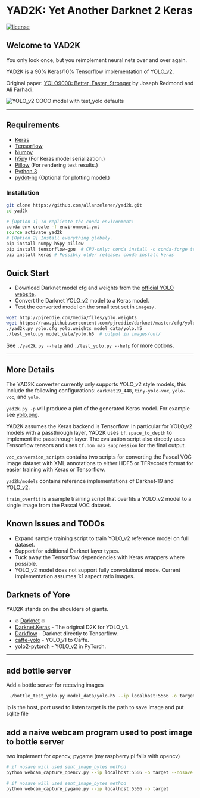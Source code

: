 # YAD2K: Yet Another Darknet 2 Keras

[![license](https://img.shields.io/github/license/mashape/apistatus.svg)](LICENSE)

## Welcome to YAD2K

You only look once, but you reimplement neural nets over and over again.

YAD2K is a 90% Keras/10% Tensorflow implementation of YOLO_v2.

Original paper: [YOLO9000: Better, Faster, Stronger](https://arxiv.org/abs/1612.08242) by Joseph Redmond and Ali Farhadi.

![YOLO_v2 COCO model with test_yolo defaults](etc/dog_small.jpg)

--------------------------------------------------------------------------------

## Requirements

- [Keras](https://github.com/fchollet/keras)
- [Tensorflow](https://www.tensorflow.org/)
- [Numpy](http://www.numpy.org/)
- [h5py](http://www.h5py.org/) (For Keras model serialization.)
- [Pillow](https://pillow.readthedocs.io/) (For rendering test results.)
- [Python 3](https://www.python.org/)
- [pydot-ng](https://github.com/pydot/pydot-ng) (Optional for plotting model.)

### Installation
```bash
git clone https://github.com/allanzelener/yad2k.git
cd yad2k

# [Option 1] To replicate the conda environment:
conda env create -f environment.yml
source activate yad2k
# [Option 2] Install everything globaly.
pip install numpy h5py pillow
pip install tensorflow-gpu  # CPU-only: conda install -c conda-forge tensorflow
pip install keras # Possibly older release: conda install keras
```

## Quick Start

- Download Darknet model cfg and weights from the [official YOLO website](http://pjreddie.com/darknet/yolo/).
- Convert the Darknet YOLO_v2 model to a Keras model.
- Test the converted model on the small test set in `images/`.

```bash
wget http://pjreddie.com/media/files/yolo.weights
wget https://raw.githubusercontent.com/pjreddie/darknet/master/cfg/yolo.cfg
./yad2k.py yolo.cfg yolo.weights model_data/yolo.h5
./test_yolo.py model_data/yolo.h5  # output in images/out/
```

See `./yad2k.py --help` and `./test_yolo.py --help` for more options.

--------------------------------------------------------------------------------

## More Details

The YAD2K converter currently only supports YOLO_v2 style models, this include the following configurations: `darknet19_448`, `tiny-yolo-voc`, `yolo-voc`, and `yolo`.

`yad2k.py -p` will produce a plot of the generated Keras model. For example see [yolo.png](etc/yolo.png).

YAD2K assumes the Keras backend is Tensorflow. In particular for YOLO_v2 models with a passthrough layer, YAD2K uses `tf.space_to_depth` to implement the passthrough layer. The evaluation script also directly uses Tensorflow tensors and uses `tf.non_max_suppression` for the final output.

`voc_conversion_scripts` contains two scripts for converting the Pascal VOC image dataset with XML annotations to either HDF5 or TFRecords format for easier training with Keras or Tensorflow.

`yad2k/models` contains reference implementations of Darknet-19 and YOLO_v2.

`train_overfit` is a sample training script that overfits a YOLO_v2 model to a single image from the Pascal VOC dataset.

## Known Issues and TODOs

- Expand sample training script to train YOLO_v2 reference model on full dataset.
- Support for additional Darknet layer types.
- Tuck away the Tensorflow dependencies with Keras wrappers where possible.
- YOLO_v2 model does not support fully convolutional mode. Current implementation assumes 1:1 aspect ratio images.

## Darknets of Yore

YAD2K stands on the shoulders of giants.

- :fire: [Darknet](https://github.com/pjreddie/darknet) :fire:
- [Darknet.Keras](https://github.com/sunshineatnoon/Darknet.keras) - The original D2K for YOLO_v1.
- [Darkflow](https://github.com/thtrieu/darkflow) - Darknet directly to Tensorflow.
- [caffe-yolo](https://github.com/xingwangsfu/caffe-yolo) - YOLO_v1 to Caffe.
- [yolo2-pytorch](https://github.com/longcw/yolo2-pytorch) - YOLO_v2 in PyTorch.

--------------------------------------------------------------------------------


## add bottle server
Add a bottle server for receving images
 
```bash
 ./bottle_test_yolo.py model_data/yolo.h5 --ip localhost:5566 -o target
```
ip is the host, port used to listen
target is the path to save image and put sqlite file


## add a naive webcam program used to post image to bottle server
two implement for opencv, pygame (my raspberry pi fails with opencv)

```bash
# if nosave will used sent_image_bytes method
python webcam_capture_opencv.py --ip localhost:5566 -o target --nosave  
```

```bash
# if nosave will used sent_image_bytes method
python webcam_capture_pygame.py --ip localhost:5566 -o target
```


